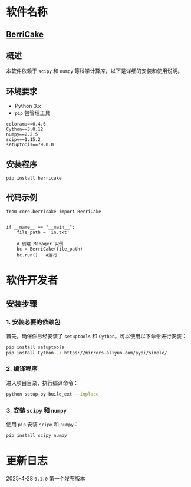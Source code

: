 # 软件名称

## <u>BerriCake</u>

## 概述

本软件依赖于 `scipy` 和 `numpy` 等科学计算库，以下是详细的安装和使用说明。

## 环境要求

- Python 3.x
- `pip` 包管理工具

```
colorama==0.4.6
Cython==3.0.12
numpy==2.2.5
scipy==1.15.2
setuptools==79.0.0
```

## 安装程序

```commandline
pip install barricake
```



## 代码示例

```
from core.berricake import BerriCake


if __name__ == "__main__":
    file_path = 'in.txt'
   
    # 创建 Manager 实例
    bc = BerriCake(file_path)
    bc.run()   #运行
```



# 软件开发者

## 安装步骤

### 1. 安装必要的依赖包

首先，确保你已经安装了 `setuptools` 和 `Cython`。可以使用以下命令进行安装：

```bash
pip install setuptools
pip install Cython -i https://mirrors.aliyun.com/pypi/simple/
```

### 2. 编译程序

进入项目目录，执行编译命令：

```bash
python setup.py build_ext --inplace
```

### 3. 安装 `scipy` 和 `numpy`

使用 `pip` 安装 `scipy` 和 `numpy`：

```bash
pip install scipy numpy
```



# 更新日志



 2025-4-28 `0.1.0`  第一个发布版本  
